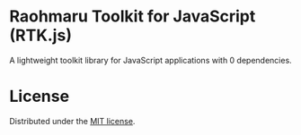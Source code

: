 # Raohmaru Toolkit for JavaScript (RTK.js)
A lightweight toolkit library for JavaScript applications with 0 dependencies.

# License
Distributed under the [MIT license](https://github.com/raohmaru/raohmaru-toolkit-js/blob/main/LICENSE).
